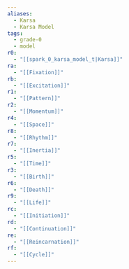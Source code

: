 ```yaml
---
aliases:
  - Karsa
  - Karsa Model
tags:
  - grade-0
  - model
r0:
  - "[[spark_0_karsa_model_t|Karsa]]"
ra:
  - "[[Fixation]]"
rb:
  - "[[Excitation]]"
r1:
  - "[[Pattern]]"
r2:
  - "[[Momentum]]"
r4:
  - "[[Space]]"
r8:
  - "[[Rhythm]]"
r7:
  - "[[Inertia]]"
r5:
  - "[[Time]]"
r3:
  - "[[Birth]]"
r6:
  - "[[Death]]"
r9:
  - "[[Life]]"
rc:
  - "[[Initiation]]"
rd:
  - "[[Continuation]]"
re:
  - "[[Reincarnation]]"
rf:
  - "[[Cycle]]"
---
```

